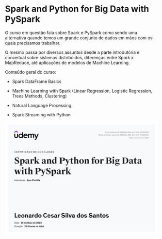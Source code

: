 # Spark and Python for Big Data with PySpark

O curso em questão fala sobre Spark e PySpark como sendo uma alternativa quando 
temos um grande conjunto de dados em mãos com os quais precisamos trabalhar.

O mesmo passa por diversos assuntos desde a parte introdutória e conceitual sobre
sistemas distribúidos, diferenças entre Spark x MapReduce, até aplicações de 
modelos de Machine Learning.

Conteúdo geral do curso:
- Spark DataFrame Basics

- Machine Learning with Spark
	(Linear Regression, Logistic Regression, Trees Methods, 
	Clustering)
	
- Natural Language Processing

- Spark Streaming with Python

![Certificado de conclusão](https://github.com/coderleonardo/DS-Python-and-Spark-for-Big-Data-Udemy/blob/main/Certificado.jpg)

